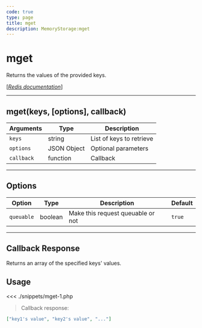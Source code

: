 ```yaml
---
code: true
type: page
title: mget
description: MemoryStorage:mget
---
```


# mget

Returns the values of the provided keys.

[[_Redis documentation_]](https://redis.io/commands/mget)

---

## mget(keys, [options], callback)

| Arguments  | Type        | Description              |
| ---------- | ----------- | ------------------------ |
| `keys`     | string      | List of keys to retrieve |
| `options`  | JSON Object | Optional parameters      |
| `callback` | function    | Callback                 |

---

## Options

| Option     | Type    | Description                       | Default |
| ---------- | ------- | --------------------------------- | ------- |
| `queuable` | boolean | Make this request queuable or not | `true`  |

---

## Callback Response

Returns an array of the specified keys' values.

## Usage

<<< ./snippets/mget-1.php

> Callback response:

```json
["key1's value", "key2's value", "..."]
```
